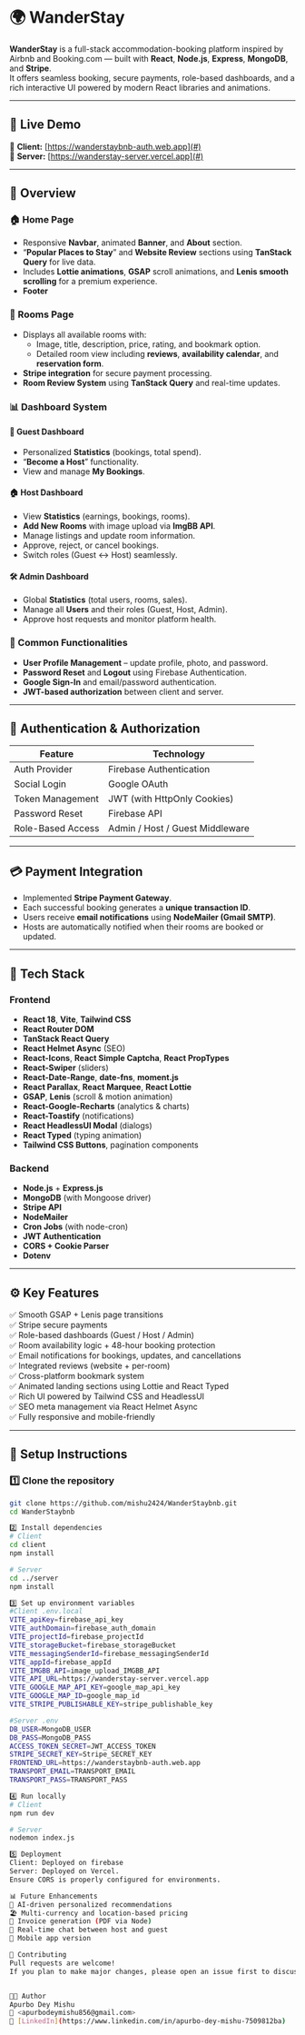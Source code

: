 # 🌍 WanderStay

**WanderStay** is a full-stack accommodation-booking platform inspired by Airbnb and Booking.com — built with **React**, **Node.js**, **Express**, **MongoDB**, and **Stripe**.  
It offers seamless booking, secure payments, role-based dashboards, and a rich interactive UI powered by modern React libraries and animations.

---

## 🚀 Live Demo

🔗 **Client:** [https://wanderstaybnb-auth.web.app](#)  
🔗 **Server:** [https://wanderstay-server.vercel.app](#)

---

## 🧭 Overview

### 🏠 Home Page  
- Responsive **Navbar**, animated **Banner**, and **About** section.  
- “**Popular Places to Stay**” and **Website Review** sections using **TanStack Query** for live data.  
- Includes **Lottie animations**, **GSAP** scroll animations, and **Lenis smooth scrolling** for a premium experience.  
- **Footer**

### 🏡 Rooms Page  
- Displays all available rooms with:
  - Image, title, description, price, rating, and bookmark option.  
  - Detailed room view including **reviews**, **availability calendar**, and **reservation form**.  
- **Stripe integration** for secure payment processing.  
- **Room Review System** using **TanStack Query** and real-time updates.

### 📊 Dashboard System  
#### 👤 Guest Dashboard  
- Personalized **Statistics** (bookings, total spend).  
- “**Become a Host**” functionality.  
- View and manage **My Bookings**.

#### 🏠 Host Dashboard  
- View **Statistics** (earnings, bookings, rooms).  
- **Add New Rooms** with image upload via **ImgBB API**.  
- Manage listings and update room information.  
- Approve, reject, or cancel bookings.  
- Switch roles (Guest ↔ Host) seamlessly.

#### 🛠️ Admin Dashboard  
- Global **Statistics** (total users, rooms, sales).  
- Manage all **Users** and their roles (Guest, Host, Admin).  
- Approve host requests and monitor platform health.

### 🧩 Common Functionalities  
- **User Profile Management** – update profile, photo, and password.  
- **Password Reset** and **Logout** using Firebase Authentication.  
- **Google Sign-In** and email/password authentication.  
- **JWT-based authorization** between client and server.

---

## 🔐 Authentication & Authorization

| Feature | Technology |
|----------|-------------|
| Auth Provider | Firebase Authentication |
| Social Login | Google OAuth |
| Token Management | JWT (with HttpOnly Cookies) |
| Password Reset | Firebase API |
| Role-Based Access | Admin / Host / Guest Middleware |

---

## 💳 Payment Integration

- Implemented **Stripe Payment Gateway**.  
- Each successful booking generates a **unique transaction ID**.  
- Users receive **email notifications** using **NodeMailer (Gmail SMTP)**.  
- Hosts are automatically notified when their rooms are booked or updated.

---

## 🧠 Tech Stack

### Frontend
- **React 18**, **Vite**, **Tailwind CSS**
- **React Router DOM**
- **TanStack React Query**
- **React Helmet Async** (SEO)
- **React-Icons**, **React Simple Captcha**, **React PropTypes**
- **React-Swiper** (sliders)
- **React-Date-Range**, **date-fns**, **moment.js**
- **React Parallax**, **React Marquee**, **React Lottie**
- **GSAP**, **Lenis** (scroll & motion animation)
- **React-Google-Recharts** (analytics & charts)
- **React-Toastify** (notifications)
- **React HeadlessUI Modal** (dialogs)
- **React Typed** (typing animation)
- **Tailwind CSS Buttons**, pagination components

### Backend
- **Node.js** + **Express.js**
- **MongoDB** (with Mongoose driver)
- **Stripe API**
- **NodeMailer**
- **Cron Jobs** (with node-cron)
- **JWT Authentication**
- **CORS + Cookie Parser**
- **Dotenv**

---

## ⚙️ Key Features

✅ Smooth GSAP + Lenis page transitions  
✅ Stripe secure payments  
✅ Role-based dashboards (Guest / Host / Admin)  
✅ Room availability logic + 48-hour booking protection  
✅ Email notifications for bookings, updates, and cancellations  
✅ Integrated reviews (website + per-room)  
✅ Cross-platform bookmark system  
✅ Animated landing sections using Lottie and React Typed  
✅ Rich UI powered by Tailwind CSS and HeadlessUI  
✅ SEO meta management via React Helmet Async  
✅ Fully responsive and mobile-friendly

---

## 🧰 Setup Instructions

### 1️⃣ Clone the repository
```bash
git clone https://github.com/mishu2424/WanderStaybnb.git
cd WanderStaybnb

2️⃣ Install dependencies
# Client
cd client
npm install

# Server
cd ../server
npm install

3️⃣ Set up environment variables
#Client .env.local
VITE_apiKey=firebase_api_key
VITE_authDomain=firebase_auth_domain
VITE_projectId=firebase_projectId
VITE_storageBucket=firebase_storageBucket
VITE_messagingSenderId=firebase_messagingSenderId
VITE_appId=firebase_appId
VITE_IMGBB_API=image_upload_IMGBB_API
VITE_API_URL=https://wanderstay-server.vercel.app
VITE_GOOGLE_MAP_API_KEY=google_map_api_key
VITE_GOOGLE_MAP_ID=google_map_id
VITE_STRIPE_PUBLISHABLE_KEY=stripe_publishable_key

#Server .env
DB_USER=MongoDB_USER
DB_PASS=MongoDB_PASS
ACCESS_TOKEN_SECRET=JWT_ACCESS_TOKEN
STRIPE_SECRET_KEY=Stripe_SECRET_KEY
FRONTEND_URL=https://wanderstaybnb-auth.web.app
TRANSPORT_EMAIL=TRANSPORT_EMAIL
TRANSPORT_PASS=TRANSPORT_PASS

4️⃣ Run locally
# Client
npm run dev

# Server
nodemon index.js

5️⃣ Deployment
Client: Deployed on firebase
Server: Deployed on Vercel.
Ensure CORS is properly configured for environments.

📊 Future Enhancements
🧠 AI-driven personalized recommendations
🏖️ Multi-currency and location-based pricing
🧾 Invoice generation (PDF via Node)
💬 Real-time chat between host and guest
📱 Mobile app version 

🤝 Contributing
Pull requests are welcome!
If you plan to make major changes, please open an issue first to discuss what you’d like to change.


🧑‍💻 Author
Apurbo Dey Mishu
📧 <apurbodeymishu856@gmail.com>
💼 [LinkedIn](https://www.linkedin.com/in/apurbo-dey-mishu-7509812ba)

